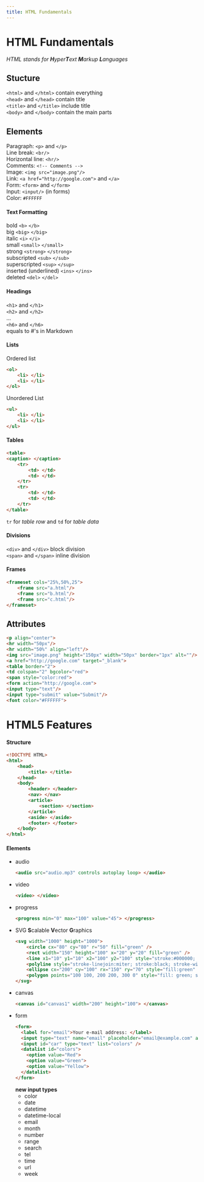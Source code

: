 ```yaml
---
title: HTML Fundamentals
---
```


# HTML Fundamentals

*HTML stands for **H**yper**T**ext **M**arkup **L**anguages*  

## Stucture

`<html>` and `</html>` contain everything  
`<head>` and `</head>` contain title  
`<title>` and `</title>` include title  
`<body>` and `</body>` contain the main parts  

## Elements

Paragraph: `<p>` and `</p>`  
Line break: `<br/>`  
Horizontal line: `<hr/>`  
Comments: `<!-- Comments -->`  
Image: `<img src="image.png"/>`  
Link: `<a href="http://google.com">` and `</a>`  
Form: `<form>` and `</form>`  
Input: `<input/>` (in forms)  
Color: `#FFFFFF`


#### Text Formatting  

bold `<b>` `</b>`  
big `<big>` `</big>`  
italic `<i>` `</i>`  
small `<small>` `</small>`  
strong `<strong>` `</strong>`  
subscripted `<sub>` `</sub>`  
superscripted `<sup>` `</sup>`  
inserted (underlined) `<ins>` `</ins>`  
deleted `<del>` `</del>`  

#### Headings 

`<h1>` and `</h1>`  
`<h2>` and `</h2>`  
...  
`<h6>` and `</h6>`  
equals to \#'s in Markdown  

#### Lists  

Ordered list 
```html
<ol>
    <li> </li>
    <li> </li>
</ol>
```  
Unordered List 
```html
<ul>
    <li> </li>
    <li> </li>
</ul>
```  

#### Tables  
```html
<table>
<caption> </caption>
    <tr>
        <td> </td>
        <td> </td>
    </tr>
    <tr>
        <td> </td>
        <td> </td>
    </tr>
</table>
```
`tr` for *table row* and `td` for *table data*

#### Divisions

`<div>` and `</div>` block division  
`<span>` and `</span>` inline division  

#### Frames

```html
<frameset cols="25%,50%,25">
    <frame src="a.html"/>
    <frame src="b.html"/>
    <frame src="c.html"/>
</frameset>
```

## Attributes  

```html
<p align="center">  
<hr width="50px"/>  
<hr width="50%" align="left"/>  
<img src="image.png" height="150px" width="50px" border="1px" alt=""/>  
<a href="http://google.com" target="_blank">  
<table border="2">  
<td colspan="2" bgcolor="red">
<span style="color:red">
<form action="http://google.com">
<input type="text"/>
<input type="submit" value="Submit"/>
<font color="#FFFFFF">
```


# HTML5 Features  

#### Structure  
```html
<!DOCTYPE HTML>
<html>
    <head>
        <title> </title>
    </head>
    <body>
        <header> </header>
        <nav> </nav>
        <article>
            <section> </section>
        </article>
        <aside> </aside>
        <footer> </footer>
    </body>
</html>
```

#### Elements  

- audio  
  ```html
  <audio src="audio.mp3" controls autoplay loop> </audio>
  ```  
- video  
  ```html
  <video> </video>
  ```  
- progress  
  ```html
  <progress min="0" max="100" value="45"> </progress>
  ```  
- SVG **S**calable **V**ector **G**raphics  
  ```html
  <svg width="1000" height="1000">
      <circle cx="80" cy="80" r="50" fill="green" />
      <rect width="150" height="100" x="20" y="20" fill="green" />
      <line x1="10" y1="10" x2="100" y2="100" style="stroke:#000000; stroke-linecap:round; stroke-width:20" />
      <polyline style="stroke-linejoin:miter; stroke:black; stroke-width:12; fill: none;" points="100 100, 150 150, 200 100" />
      <ellipse cx="200" cy="100" rx="150" ry="70" style="fill:green" />
      <polygon points="100 100, 200 200, 300 0" style="fill: green; stroke:black;" />
  </svg>
  ```
- canvas  
  ```html
  <canvas id="canvas1" width="200" height="100"> </canvas>
  ```
- form
  ```html
  <form>
    <label for="email">Your e-mail address: </label> 
    <input type="text" name="email" placeholder="email@example.com" autofocus required/> 
    <input id="car" type="text" list="colors" />
    <datalist id="colors">
      <option value="Red">
      <option value="Green">
      <option value="Yellow">
    </datalist>
  </form>
  ```  
  **new input types**  
    - color  
    - date  
    - datetime  
    - datetime-local  
    - email  
    - month  
    - number  
    - range  
    - search  
    - tel  
    - time  
    - url  
    - week  
  
